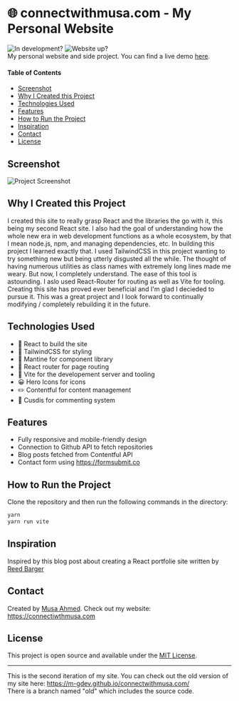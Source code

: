 <!-- # Github Project Template -->

# 🌐 connectwithmusa.com - My Personal Website
 ![In development?](https://img.shields.io/badge/-In%20Development-green?style=flatsquare) ![Website up?](https://img.shields.io/website.svg?down_color=red&down_message=down&up_color=green&up_message=up&url=https%3A%2F%2Fconnectwithmusa.com) <br>
My personal website and side project. You can find a live demo [here](https://connectwithmusa.com).

#### Table of Contents
* [Screenshot](#screenshot)
* [Why I Created this Project](#why-i-created-this-project)
* [Technologies Used](#technologies-used)
* [Features](#features)
* [How to Run the Project](#how-to-run-the-project)
* [Inspiration](#inspiration)
* [Contact](#contact)
* [License](#license) 

## Screenshot
![Project Screenshot](https://connectwithmusa.com/images/site_preview.webp)

## Why I Created this Project
I created this site to really grasp React and the libraries the go with it, this being my second React site. I also had the goal of understanding how the whole new era in web development functions as a whole ecosystem, by that I mean node.js, npm, and managing dependencies, etc. In building this project I learned exactly that. I used TailwindCSS in this project wanting to try something new but being utterly disgusted all the while. The thought of having numerous utilities as class names with extremely long lines made me weary. But now, I completely understand. The ease of this tool is astounding. I aslo used React-Router for routing as well as Vite for tooling. Creating this site has proved ever beneficial and I'm glad I decieded to pursue it. This was a great project and I look forward to continually modifying / completely rebuilding it in the future.

## Technologies Used
- 🔨 React to build the site
- 💅 TailwindCSS for styling
- 🔧 Mantine for component library
- 🚝 React router for page routing
- 🚀 Vite for the developement server and tooling
- 😀 Hero Icons for icons
- ✏️ Contentful for content management
- 💬 Cusdis for commenting system

## Features
 - Fully responsive and mobile-friendly design
 - Connection to Github API to fetch repositories
 - Blog posts fetched from Contentful API
 - Contact form using <https://formsubmit.co>

## How to Run the Project
Clone the repository and then run the following commands in the directory:
```bash
yarn
yarn run vite
```

## Inspiration
Inspired by this blog post about creating a React portfolie site written by [Reed Barger](https://www.freecodecamp.org/news/author/reed/)

## Contact
Created by [Musa Ahmed](https://github.com/m-GDEV). Check out my website: <https://connectiwthmusa.com>

## License
This project is open source and available under the [MIT License](https://choosealicense.com/licenses/mit/).

---
This is the second iteration of my site. You can check out the old version of my site here: <https://m-gdev.github.io/connectwithmusa.com/> <br>
There is a branch named "old" which includes the source code.

<!-- Sites/Tools used when developing site
  Netlify: https://app.netlify.com
  Github: https://github.com/m-GDEV/connectwithmusa.com
  Contentful: https://app.contentful.com/spaces/tkkap2qwga9d/home
  Tailwind: https://tailwindcss.com/docs/max-width
  Google Analytics: https://analytics.google.com/analytics/web/#/p305832997/reports/reportinghub?params=_u..nav%3Dmaui&collectionId=user
  Google Search Console: https://search.google.com/search-console/performance/search-analytics?resource_id=sc-domain%3Aconnectwithmusa.com   -->
